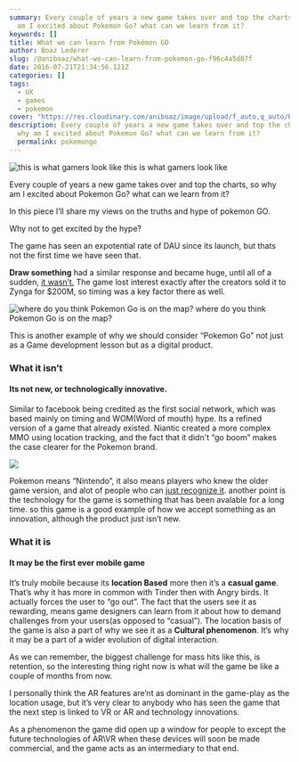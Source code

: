 ```yaml
---
summary: Every couple of years a new game takes over and top the charts, so why
  am I excited about Pokemon Go? what can we learn from it?
keywords: []
title: What we can learn from Pokémon GO
author: Boaz Lederer
slug: /@aniboaz/what-we-can-learn-from-pokemon-go-f96c4a5d07f
date: 2016-07-21T21:34:56.121Z
categories: []
tags:
  - UX
  - games
  - pokemon
cover: "https://res.cloudinary.com/aniboaz/image/upload/f_auto,q_auto/Blog/1_4noX9EnK03pMUYDeYmyXqQ.jpg"
description: Every couple of years a new game takes over and top the charts, so
  why am I excited about Pokemon Go? what can we learn from it?
  permalink: pokemongo
---
```


![this is what gamers look like](https://res.cloudinary.com/aniboaz/image/upload/f_auto,q_auto/Blog/1_4noX9EnK03pMUYDeYmyXqQ.jpg)
this is what gamers look like

Every couple of years a new game takes over and top the charts, so why am I excited about Pokemon Go? what can we learn from it?

In this piece I’ll share my views on the truths and hype of pokemon GO.

Why not to get excited by the hype?

The game has seen an expotential rate of DAU since its launch, but thats not the first time we have seen that.

**Draw something** had a similar response and became huge, until all of a sudden, [it wasn’t.](http://www.forbes.com/sites/insertcoin/2012/05/04/draw-something-loses-5m-users-a-month-after-zynga-purchase/#5377181371df) The game lost interest exactly after the creators sold it to Zynga for $200M, so timing was a key factor there as well.

![where do you think Pokemon Go is on the map?](https://cdn-images-1.medium.com/max/600/0*uIlG-9SSOe94SU9G.png)
where do you think Pokemon Go is on the map?

This is another example of why we should consider “Pokemon Go” not just as a Game development lesson but as a digital product.

### What it isn’t

#### Its not new, or technologically innovative.

Similar to facebook being credited as the first social network, which was based mainly on timing and WOM(Word of mouth) hype. Its a refined version of a game that already existed. Niantic created a more complex MMO using location tracking, and the fact that it didn't “go boom” makes the case clearer for the Pokemon brand.

![](https://cdn-images-1.medium.com/max/800/1*0YFR142NhmtmrYBnM_GMyg.jpeg)

Pokemon means “Nintendo”, it also means players who knew the older game version, and alot of people who can [just recognize it](http://www.polygon.com/pokemon/2014/8/21/6051183/pikachu-pokemon-mickey-mouse). another point is the technology for the game is something that has been avalable for a long time. so this game is a good example of how we accept something as an innovation, although the product just isn’t new.

### What it is

#### It may be the first ever mobile game

It’s truly mobile because its **location Based** more then it’s a **casual game**. That’s why it has more in common with Tinder then with Angry birds. It actually forces the user to “go out”. The fact that the users see it as rewarding, means game designers can learn from it about how to demand challenges from your users(as opposed to “casual”). The location basis of the game is also a part of why we see it as a **Cultural phenomenon**. It’s why it may be a part of a wider evolution of digital interaction.

As we can remember, the biggest challenge for mass hits like this, is retention, so the interesting thing right now is what will the game be like a couple of months from now.

I personally think the AR features are’nt as dominant in the game-play as the location usage, but it’s very clear to anybody who has seen the game that the next step is linked to VR or AR and technology innovations.

As a phenomenon the game did open up a window for people to except the future technologies of AR\\VR when these devices will soon be made commercial, and the game acts as an intermediary to that end.
